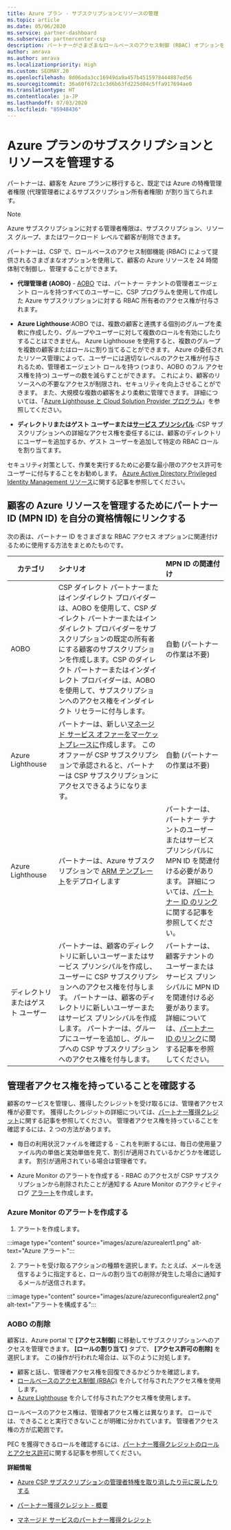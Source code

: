```yaml
---
title: Azure プラン - サブスクリプションとリソースの管理
ms.topic: article
ms.date: 05/06/2020
ms.service: partner-dashboard
ms.subservice: partnercenter-csp
description: パートナーがさまざまなロールベースのアクセス制御 (RBAC) オプションを使用して、顧客の Azure リソースの運用上の制御と管理を実現する方法について説明します。
author: amrava
ms.author: amrava
ms.localizationpriority: High
ms.custom: SEOMAY.20
ms.openlocfilehash: 8d06ada3cc16949da9a457b4515978444887ed56
ms.sourcegitcommit: 36a60f672c1c3d6b63fd225d04c5ffa917694ae0
ms.translationtype: HT
ms.contentlocale: ja-JP
ms.lasthandoff: 07/03/2020
ms.locfileid: "85948436"
---
```

# <a name="manage-subscriptions-and-resources-under-the-azure-plan"></a>Azure プランのサブスクリプションとリソースを管理する

パートナーは、顧客を Azure プランに移行すると、既定では Azure の特権管理者権限 (代理管理者によるサブスクリプション所有者権限) が割り当てられます。

 > [!NOTE]
 > Azure サブスクリプションに対する管理者権限は、サブスクリプション、リソース グループ、またはワークロード レベルで顧客が削除できます。 

 パートナーは、CSP で、ロールベースのアクセス制御機能 (RBAC) によって提供されるさまざまなオプションを使用して、顧客の Azure リソースを 24 時間体制で制御し、管理することができます。 

- **代理管理者 (AOBO)** - [AOBO](https://channel9.msdn.com/Series/cspdev/Module-11-Admin-On-Behalf-Of-AOBO) では、パートナー テナントの管理者エージェント ロールを持つすべてのユーザーに、CSP プログラムを使用して作成した Azure サブスクリプションに対する RBAC 所有者のアクセス権が付与されます。

- **Azure Lighthouse**:AOBO では、複数の顧客と連携する個別のグループを柔軟に作成したり、グループやユーザーに対して複数のロールを有効にしたりすることはできません。 Azure Lighthouse を使用すると、複数のグループを複数の顧客またはロールに割り当てることができます。 Azure の委任されたリソース管理によって、ユーザーには適切なレベルのアクセス権が付与されるため、管理者エージェント ロールを持つ (つまり、AOBO のフル アクセス権を持つ) ユーザーの数を減らすことができます。 これにより、顧客のリソースへの不要なアクセスが制限され、セキュリティを向上させることができます。 また、大規模な複数の顧客をより柔軟に管理できます。 詳細については、「[Azure Lighthouse と Cloud Solution Provider プログラム](https://docs.microsoft.com/azure/lighthouse/concepts/cloud-solution-provider)」を参照してください。

-  **ディレクトリまたはゲスト ユーザーまたは[サービス プリンシパル](https://docs.microsoft.com/azure/active-directory/develop/app-objects-and-service-principals)** :CSP サブスクリプションへの詳細なアクセス権を委任するには、顧客のディレクトリにユーザーを追加するか、ゲスト ユーザーを追加して特定の RBAC ロールを割り当てます。 

セキュリティ対策として、作業を実行するために必要な最小限のアクセス許可をユーザーに付与することをお勧めします。 [Azure Active Directory Privileged Identity Management リソース](https://docs.microsoft.com/azure/active-directory/privileged-identity-management/pim-configure)に関する記事を参照してください。 

## <a name="link-your-partner-id-mpn-idto-your-credentials-for-managing-customers-azure-resources"></a>顧客の Azure リソースを管理するためにパートナー ID (MPN ID) を自分の資格情報にリンクする

次の表は、パートナー ID をさまざまな RBAC アクセス オプションに関連付けるために使用する方法をまとめたものです。

|**カテゴリ**   |**シナリオ**   |**MPN ID の関連付け**|
|-----------------|:------------------------|:------------------|
|AOBO   |CSP ダイレクト パートナーまたはインダイレクト プロバイダーは、AOBO を使用して、CSP ダイレクト パートナーまたはインダイレクト プロバイダーをサブスクリプションの既定の所有者にする顧客のサブスクリプションを作成します。CSP のダイレクト パートナーまたはインダイレクト プロバイダーは、AOBO を使用して、サブスクリプションへのアクセス権をインダイレクト リセラーに付与します。|自動 (パートナーの作業は不要)|
|Azure Lighthouse|パートナーは、新しい[マネージド サービス オファーをマーケットプレースに](https://docs.microsoft.com/azure/lighthouse/concepts/managed-services-offers)作成します。 このオファーが CSP サブスクリプションで承認されると、パートナーは CSP サブスクリプションにアクセスできるようになります。|自動 (パートナーの作業は不要)|
|Azure Lighthouse|パートナーは、Azure サブスクリプションで [ARM テンプレート](https://docs.microsoft.com/azure/lighthouse/how-to/onboard-customer)をデプロイします|パートナーは、パートナー テナントのユーザーまたはサービス プリンシパルに MPN ID を関連付ける必要があります。 詳細については、[パートナー ID のリンク](https://docs.microsoft.com/azure/billing/billing-partner-admin-link-started)に関する記事を参照してください。|
|ディレクトリまたはゲスト ユーザー|パートナーは、顧客のディレクトリに新しいユーザーまたはサービス プリンシパルを作成し、ユーザーに CSP サブスクリプションへのアクセス権を付与します。 パートナーは、顧客のディレクトリに新しいユーザーまたはサービス プリンシパルを作成します。 パートナーは、グループにユーザーを追加し、グループへの CSP サブスクリプションへのアクセス権を付与します。|パートナーは、顧客テナントのユーザーまたはサービス プリンシパルに MPN ID を関連付ける必要があります。 詳細については、[パートナー ID のリンク](https://docs.microsoft.com/azure/billing/billing-partner-admin-link-started)に関する記事を参照してください。|

## <a name="confirm-that-you-have-admin-access"></a>管理者アクセス権を持っていることを確認する

顧客のサービスを管理し、獲得したクレジットを受け取るには、管理者アクセス権が必要です。 獲得したクレジットの詳細については、[パートナー獲得クレジット](partner-earned-credit.md)に関する記事を参照してください。 管理者アクセス権を持っていることを確認するには、2 つの方法があります。

- 毎日の利用状況ファイルを確認する - これを判断するには、毎日の使用量ファイル内の単価と実効単価を見て、割引が適用されているかどうかを確認します。 割引が適用されている場合は管理者です。

- Azure Monitor のアラートを作成する - RBAC のアクセスが CSP サブスクリプションから削除されたことが通知する Azure Monitor のアクティビティ ログ [アラート](https://docs.microsoft.com/azure/azure-monitor/platform/alerts-activity-log)を作成します。

### <a name="create-an-azure-monitor-alert"></a>Azure Monitor のアラートを作成する

1. アラートを作成します。

:::image type="content" source="images/azure/azurealert1.png" alt-text="Azure アラート":::

2. アラートを受け取るアクションの種類を選択します。たとえば、メールを送信するように指定すると、ロールの割り当ての削除が発生した場合に通知するメールが送信されます。

:::image type="content" source="images/azure/azureconfigurealert2.png" alt-text="アラートを構成する":::

### <a name="aobo-removal"></a>AOBO の削除

顧客は、Azure portal で **[アクセス制御]** に移動してサブスクリプションへのアクセスを管理できます。 **[ロールの割り当て]** タブで、 **[アクセス許可の削除]** を選択します。 この操作が行われた場合は、以下のように対処します。

- 顧客と話し、管理者アクセス権を回復できるかどうかを確認します。
- [ロールベースのアクセス制御 (RBAC)](https://docs.microsoft.com/azure/role-based-access-control/overview) を介して付与されたアクセス権を使用します。
- [Azure Lighthouse](https://azure.microsoft.com/services/azure-lighthouse/) を介して付与されたアクセス権を使用します。

ロールベースのアクセス権は、管理者アクセス権とは異なります。 ロールでは、できることと実行できないことが明確に分かれています。 管理者アクセス権の方が広範囲です。

PEC を獲得できるロールを確認するには、[パートナー獲得クレジットのロールとアクセス許可](https://query.prod.cms.rt.microsoft.com/cms/api/am/binary/RE3QuW2)に関する記事を参照してください。




**詳細情報**

- [Azure CSP サブスクリプションの管理者特権を取り消したり元に戻したりする](revoke-reinstate-csp.md)

- [パートナー獲得クレジット - 概要](partner-earned-credit.md)

- [マネージド サービスのパートナー獲得クレジット](partner-earned-credit-explanation.md)